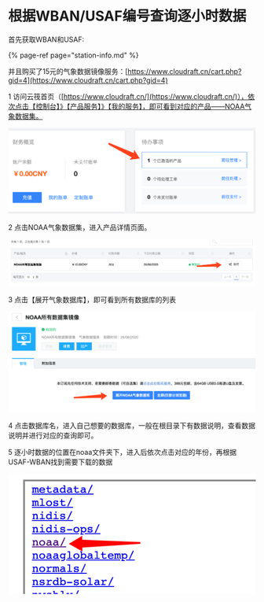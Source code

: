 # 根据WBAN/USAF编号查询逐小时数据

首先获取WBAN和USAF:

{% page-ref page="station-info.md" %}

并且购买了15元的气象数据镜像服务：[https://www.cloudraft.cn/cart.php?gid=4](https://www.cloudraft.cn/cart.php?gid=4)

1 访问云筏首页（[https://www.cloudraft.cn/](https://www.cloudraft.cn/)），依次点击【控制台】》【产品服务】》【我的服务】，即可看到对应的产品——NOAA气象数据集。

![](../../../.gitbook/assets/image%20%2812%29.png)

2 点击NOAA气象数据集，进入产品详情页面。

![](../../../.gitbook/assets/image%20%2816%29.png)

3 点击【展开气象数据库】，即可看到所有数据库的列表

![](../../../.gitbook/assets/image%20%2815%29.png)

4 点击数据库名，进入自己想要的数据库，一般在根目录下有数据说明，查看数据说明并进行对应的查询即可。

5 逐小时数据的位置在noaa文件夹下，进入后依次点击对应的年份，再根据USAF-WBAN找到需要下载的数据

![](../../../.gitbook/assets/image%20%2813%29.png)



